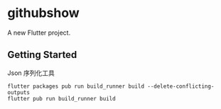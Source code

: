 # githubshow

A new Flutter project.

## Getting Started


Json  序列化工具 

```
flutter packages pub run build_runner build --delete-conflicting-outputs
flutter pub run build_runner build

```